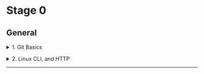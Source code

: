 # Stage 0

## General

<details><summary>1. Git Basics</summary>

At first I was confused by git and all these commands, especially when the examples were given in Python. Now, after a two-week course and watching additional videos, it became more clear to me. I hope to become a confident git user when working on my future projects.
I have passed all nesessary tasks at [learngitbranching.js.org](https://learngitbranching.js.org/). Screenshots are [here](https://github.com/yuliaMasliak/kottans-frontend/tree/main/git_basic).</details>

<details><summary>2. Linux CLI, and HTTP</summary>
<details><summary>Quiz 1</summary>
![quiz](./main/assets/task_linux_cli/quiz1.png)</details>
<details><summary>Quiz 2</summary>
![quiz](https://github.com/yuliaMasliak/kottans-frontend/blob/main/task_linux_cli/quiz2.png)</details>
<details><summary>Quiz 3</summary>
![quiz](https://github.com/yuliaMasliak/kottans-frontend/blob/main/task_linux_cli/quiz3.png)</details>
<details><summary>Quiz 4</summary>
![quiz](https://github.com/yuliaMasliak/kottans-frontend/blob/main/task_linux_cli/quiz4.png)</details>
</details>

---
